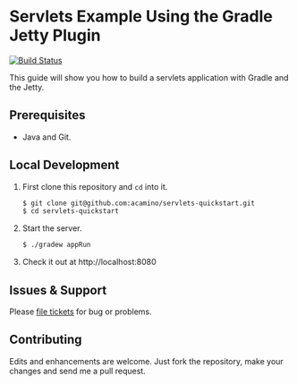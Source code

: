 # Servlets Example Using the Gradle Jetty Plugin

[![Build Status](https://travis-ci.org/acamino/servlets-quickstart.svg?branch=master)](https://travis-ci.org/acamino/servlets-quickstart)

This guide will show you how to build a servlets application with Gradle and
the Jetty.

## Prerequisites

- Java and Git.

## Local Development

1. First clone this repository and `cd` into it.

   ```bash
   $ git clone git@github.com:acamino/servlets-quickstart.git
   $ cd servlets-quickstart
   ```

2. Start the server.

   ```bash
   $ ./gradew appRun
   ```

3. Check it out at http://localhost:8080

## Issues & Support

Please [file tickets](https://github.com/acamino/servlets-quickstart/issues) for
bug or problems.

## Contributing

Edits and enhancements are welcome. Just fork the repository, make your changes
and send me a pull request.

